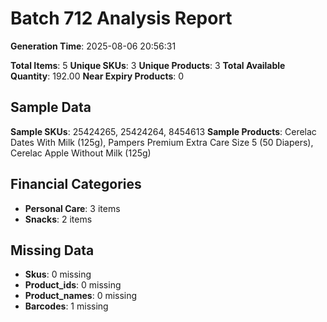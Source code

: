 # Batch 712 Analysis Report

**Generation Time**: 2025-08-06 20:56:31

**Total Items**: 5
**Unique SKUs**: 3
**Unique Products**: 3
**Total Available Quantity**: 192.00
**Near Expiry Products**: 0

## Sample Data
**Sample SKUs**: 25424265, 25424264, 8454613
**Sample Products**: Cerelac Dates With Milk (125g), Pampers Premium Extra Care Size 5 (50 Diapers), Cerelac Apple Without Milk (125g)

## Financial Categories
- **Personal Care**: 3 items
- **Snacks**: 2 items

## Missing Data
- **Skus**: 0 missing
- **Product_ids**: 0 missing
- **Product_names**: 0 missing
- **Barcodes**: 1 missing
